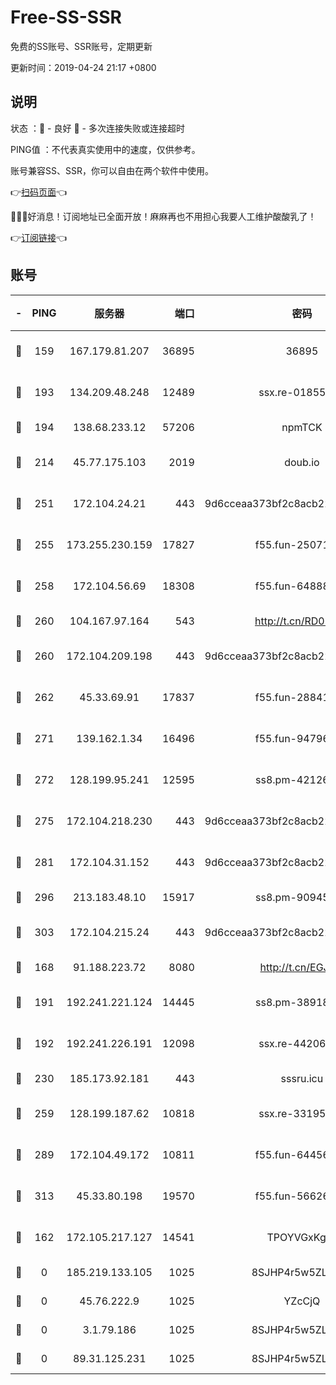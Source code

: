 # Free-SS-SSR

免费的SS账号、SSR账号，定期更新

更新时间：2019-04-24 21:17 +0800

## 说明

状态     ：🙂 - 良好 🙁 - 多次连接失败或连接超时

PING值   ：不代表真实使用中的速度，仅供参考。

账号兼容SS、SSR，你可以自由在两个软件中使用。

👉[扫码页面](https://liesauer.github.io/Free-SS-SSR/)👈

🎉🎉🎉好消息！订阅地址已全面开放！麻麻再也不用担心我要人工维护酸酸乳了！

👉[订阅链接](https://www.liesauer.net/yogurt/subscribe?ACCESS_TOKEN=DAYxR3mMaZAsaqUb)👈

## 账号

|-|PING|服务器|端口|密码|加密方式|区域|
|:----:|:----:|:-----:|-----:|:----:|:----:|:----:|
|🙂|159|167.179.81.207|36895|36895|aes-256-cfb|JP|
|🙂|193|134.209.48.248|12489|ssx.re-01855280|aes-256-cfb|US|
|🙂|194|138.68.233.12|57206|npmTCK|rc4-md5|US|
|🙂|214|45.77.175.103|2019|doub.io|aes-128-ctr|SG|
|🙂|251|172.104.24.21|443|9d6cceaa373bf2c8acb22e60b6a58be6|aes-256-cfb|US|
|🙂|255|173.255.230.159|17827|f55.fun-25071722|aes-256-cfb|US|
|🙂|258|172.104.56.69|18308|f55.fun-64888245|aes-256-cfb|SG|
|🙂|260|104.167.97.164|543|http://t.cn/RD0D7sx|rc4-md5|CA|
|🙂|260|172.104.209.198|443|9d6cceaa373bf2c8acb22e60b6a58be6|aes-256-cfb|US|
|🙂|262|45.33.69.91|17837|f55.fun-28841956|aes-256-cfb|US|
|🙂|271|139.162.1.34|16496|f55.fun-94796215|aes-256-cfb|SG|
|🙂|272|128.199.95.241|12595|ss8.pm-42126640|aes-256-cfb|SG|
|🙂|275|172.104.218.230|443|9d6cceaa373bf2c8acb22e60b6a58be6|aes-256-cfb|US|
|🙂|281|172.104.31.152|443|9d6cceaa373bf2c8acb22e60b6a58be6|aes-256-cfb|US|
|🙂|296|213.183.48.10|15917|ss8.pm-90945593|rc4-md5|RU|
|🙂|303|172.104.215.24|443|9d6cceaa373bf2c8acb22e60b6a58be6|aes-256-cfb|US|
|🙂|168|91.188.223.72|8080|http://t.cn/EGJIyrl|rc4-md5|RU|
|🙂|191|192.241.221.124|14445|ss8.pm-38918413|aes-256-cfb|US|
|🙂|192|192.241.226.191|12098|ssx.re-44206832|aes-256-cfb|US|
|🙂|230|185.173.92.181|443|sssru.icu|rc4-md5|RU|
|🙂|259|128.199.187.62|10818|ssx.re-33195748|aes-256-cfb|SG|
|🙂|289|172.104.49.172|10811|f55.fun-64456535|aes-256-cfb|SG|
|🙂|313|45.33.80.198|19570|f55.fun-56626580|aes-256-cfb|US|
|🙁|162|172.105.217.127|14541|TPOYVGxKglpi|aes-256-cfb|JP|
|🙁|0|185.219.133.105|1025|8SJHP4r5w5ZLCxpB|rc4-md5|TR|
|🙁|0|45.76.222.9|1025|YZcCjQ|rc4-md5|JP|
|🙁|0|3.1.79.186|1025|8SJHP4r5w5ZLCxpB|rc4-md5|SG|
|🙁|0|89.31.125.231|1025|8SJHP4r5w5ZLCxpB|rc4-md5|JP|
